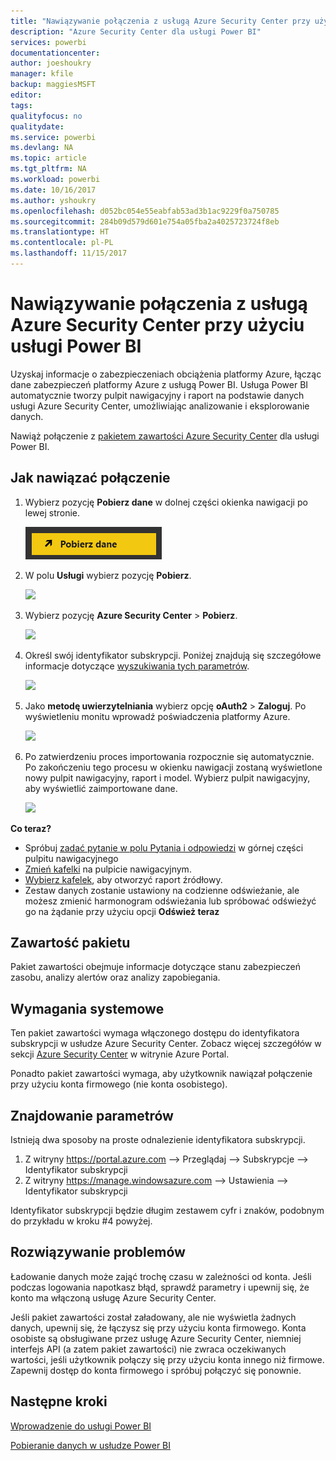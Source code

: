```yaml
---
title: "Nawiązywanie połączenia z usługą Azure Security Center przy użyciu usługi Power BI"
description: "Azure Security Center dla usługi Power BI"
services: powerbi
documentationcenter: 
author: joeshoukry
manager: kfile
backup: maggiesMSFT
editor: 
tags: 
qualityfocus: no
qualitydate: 
ms.service: powerbi
ms.devlang: NA
ms.topic: article
ms.tgt_pltfrm: NA
ms.workload: powerbi
ms.date: 10/16/2017
ms.author: yshoukry
ms.openlocfilehash: d052bc054e55eabfab53ad3b1ac9229f0a750785
ms.sourcegitcommit: 284b09d579d601e754a05fba2a4025723724f8eb
ms.translationtype: HT
ms.contentlocale: pl-PL
ms.lasthandoff: 11/15/2017
---
```

# <a name="connect-to-azure-security-center-with-power-bi"></a>Nawiązywanie połączenia z usługą Azure Security Center przy użyciu usługi Power BI
Uzyskaj informacje o zabezpieczeniach obciążenia platformy Azure, łącząc dane zabezpieczeń platformy Azure z usługą Power BI. Usługa Power BI automatycznie tworzy pulpit nawigacyjny i raport na podstawie danych usługi Azure Security Center, umożliwiając analizowanie i eksplorowanie danych.

Nawiąż połączenie z [pakietem zawartości Azure Security Center](https://app.powerbi.com/getdata/services/azure-security-center) dla usługi Power BI.

## <a name="how-to-connect"></a>Jak nawiązać połączenie
1. Wybierz pozycję **Pobierz dane** w dolnej części okienka nawigacji po lewej stronie.
   
   ![](media/service-connect-to-azure-security-center/getdata.png)
2. W polu **Usługi** wybierz pozycję **Pobierz**.
   
   ![](media/service-connect-to-azure-security-center/services.png)
3. Wybierz pozycję **Azure Security Center** \>  **Pobierz**.
   
   ![](media/service-connect-to-azure-security-center/asc.png)
4. Określ swój identyfikator subskrypcji. Poniżej znajdują się szczegółowe informacje dotyczące [wyszukiwania tych parametrów](#FindingParams).
   
   ![](media/service-connect-to-azure-security-center/params.png)
5. Jako **metodę uwierzytelniania** wybierz opcję **oAuth2** \> **Zaloguj**. Po wyświetleniu monitu wprowadź poświadczenia platformy Azure.
   
    ![](media/service-connect-to-azure-security-center/creds.png)
6. Po zatwierdzeniu proces importowania rozpocznie się automatycznie. Po zakończeniu tego procesu w okienku nawigacji zostaną wyświetlone nowy pulpit nawigacyjny, raport i model. Wybierz pulpit nawigacyjny, aby wyświetlić zaimportowane dane.
   
     ![](media/service-connect-to-azure-security-center/dashboard.png)

**Co teraz?**

* Spróbuj [zadać pytanie w polu Pytania i odpowiedzi](service-q-and-a.md) w górnej części pulpitu nawigacyjnego
* [Zmień kafelki](service-dashboard-edit-tile.md) na pulpicie nawigacyjnym.
* [Wybierz kafelek](service-dashboard-tiles.md), aby otworzyć raport źródłowy.
* Zestaw danych zostanie ustawiony na codzienne odświeżanie, ale możesz zmienić harmonogram odświeżania lub spróbować odświeżyć go na żądanie przy użyciu opcji **Odśwież teraz**

## <a name="whats-included"></a>Zawartość pakietu
Pakiet zawartości obejmuje informacje dotyczące stanu zabezpieczeń zasobu, analizy alertów oraz analizy zapobiegania.

## <a name="system-requirements"></a>Wymagania systemowe
Ten pakiet zawartości wymaga włączonego dostępu do identyfikatora subskrypcji w usłudze Azure Security Center. Zobacz więcej szczegółów w sekcji [Azure Security Center](https://portal.azure.com/#blade/Microsoft_Azure_Security/SecurityDashboardStartBladeV2) w witrynie Azure Portal.

Ponadto pakiet zawartości wymaga, aby użytkownik nawiązał połączenie przy użyciu konta firmowego (nie konta osobistego).

<a name="FindingParams"></a>

## <a name="finding-parameters"></a>Znajdowanie parametrów
Istnieją dwa sposoby na proste odnalezienie identyfikatora subskrypcji.

1. Z witryny https://portal.azure.com —&gt; Przeglądaj —&gt; Subskrypcje —&gt; Identyfikator subskrypcji
2. Z witryny https://manage.windowsazure.com —&gt; Ustawienia —&gt; Identyfikator subskrypcji

Identyfikator subskrypcji będzie długim zestawem cyfr i znaków, podobnym do przykładu w kroku \#4 powyżej. 

## <a name="troubleshooting"></a>Rozwiązywanie problemów
Ładowanie danych może zająć trochę czasu w zależności od konta. Jeśli podczas logowania napotkasz błąd, sprawdź parametry i upewnij się, że konto ma włączoną usługę Azure Security Center.

Jeśli pakiet zawartości został załadowany, ale nie wyświetla żadnych danych, upewnij się, że łączysz się przy użyciu konta firmowego. Konta osobiste są obsługiwane przez usługę Azure Security Center, niemniej interfejs API (a zatem pakiet zawartości) nie zwraca oczekiwanych wartości, jeśli użytkownik połączy się przy użyciu konta innego niż firmowe. Zapewnij dostęp do konta firmowego i spróbuj połączyć się ponownie.

## <a name="next-steps"></a>Następne kroki
[Wprowadzenie do usługi Power BI](service-get-started.md)

[Pobieranie danych w usłudze Power BI](service-get-data.md)

